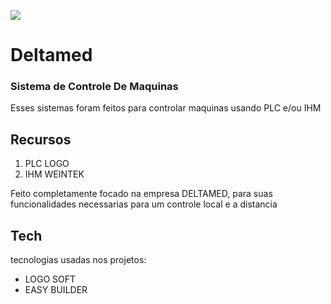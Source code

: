 [![](https://www.deltamed.ind.br/wp-content/uploads/2021/11/deltamed-ativo-1-192x123-1.png)](https://deltamed.ind.br)
# Deltamed  
### Sistema de Controle De Maquinas



Esses sistemas foram feitos para controlar maquinas usando PLC e/ou IHM
## Recursos

1) PLC LOGO
2) IHM WEINTEK

Feito completamente focado na empresa DELTAMED, para suas funcionalidades necessarias para um controle local e a distancia
## Tech

 tecnologias usadas nos projetos:

- LOGO SOFT
- EASY BUILDER
